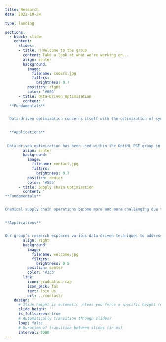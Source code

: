 ```yaml
---
title: Research
date: 2022-10-24

type: landing

sections:
  - block: slider
    content:
      slides:
      - title: 👋 Welcome to the group
        content: Take a look at what we're working on...
        align: center
        background:
          image:
            filename: coders.jpg
            filters:
              brightness: 0.7
          position: right
          color: '#666'
      - title: Data-Driven Optimisation
        content: '
  **Fundamentals**
  

  Data-driven optimization concerns itself with the optimization of systems through methodologies that apply the use of data. This may include directly using data to inform the selection of the next set of decision variables to be evaluated, or may include the use of machine learning. Some functions can be computationally expensive, or provide little contextual information outside of a single value. By learning a model of generated data using machine learning, and optimizing this model in-place of the original data-generating system, machine learning-based data-driven optimization techniques can speed up and enhance the optimization of these systems. 


  **Applications**  
 

 Data-driven optimization has been used within the OptiML PSE group in applications spanning planning and scheduling, optimization of simulated chemical reactors, plant-wide optimization and dynamical optimization of bioprocesses. '
        align: center
        background:
          image:
            filename: contact.jpg
            filters:
              brightness: 0.7
          position: center
          color: '#555'
      - title: Supply Chain Optimisation
        content: '
**Fundamentals**


Chemical supply chain operations become more and more challenging due to the increasingly stringent economic, environmental and safety considerations of the process industries. Chemical companies use enterprise-wide optimization (EWO) to remain competitive in this harsh business landscape by taking a holistic approach to supply chain optimization. EWO lies at the intersection of chemical engineering and operations research with the ultimate goal of using numerical optimization to integrate and coordinate all decision-making within the enterprise: its various functions (sourcing, manufacturing, distribution); various geographically distributed organizations (plants, markets); and various levels of decision-making (strategic planning to tactical scheduling and operational control). However, the centralized coordination and optimization of interconnected manufacturing and supply chain systems becomes intractable since rigorous accounting of discrete decisions, uncertainty, multiple objectives, and different timescales leads to an explosion in the decision space.  


**Applications**


Our group’s research explores various data-driven techniques to address some of the shortcomings of EWO. This includes for example: Derivative-Free Optimization (also known as Black-Box or Simulation Optimization) for value chain coordination under organizational considerations, multilevel optimization via derivative-free optimization and optimization with embedded neural network or decision tree surrogates, and Graph Neural Networks for Reinforcement Learning of supply chains. Underlying much of our supply chain optimization runs a strong focus on sustainable supply chain applications and respecting the organizational (i.e. software, privacy, and game-theoretical) considerations of chemical companies. '
        align: right
        background:
          image:
            filename: welcome.jpg
            filters:
              brightness: 0.5
          position: center
          color: '#333'
        link:
          icon: graduation-cap
          icon_pack: fas
          text: Join Us
          url: ../contact/
    design:
      # Slide height is automatic unless you force a specific height (e.g. '400px')
      slide_height: ''
      is_fullscreen: true
      # Automatically transition through slides?
      loop: false
      # Duration of transition between slides (in ms)
      interval: 2000
---
```

